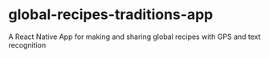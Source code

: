 # global-recipes-traditions-app
A React Native App for making and sharing global recipes with GPS and text recognition
